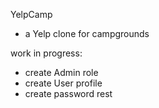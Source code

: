 YelpCamp
- a Yelp clone for campgrounds

work in progress:
* create Admin role
* create User profile
* create password rest